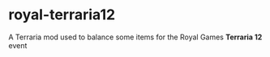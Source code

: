 # royal-terraria12
A Terraria mod used to balance some items for the Royal Games **Terraria 12** event
